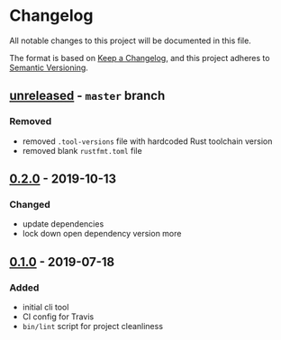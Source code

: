 # Changelog

All notable changes to this project will be documented in this file.

The format is based on [Keep a Changelog](https://keepachangelog.com/en/1.0.0/),
and this project adheres to [Semantic Versioning](https://semver.org/spec/v2.0.0.html).

## [unreleased] - `master` branch

### Removed

- removed `.tool-versions` file with hardcoded Rust toolchain version
- removed blank `rustfmt.toml` file

## [0.2.0] - 2019-10-13

### Changed

- update dependencies
- lock down open dependency version more

## [0.1.0] - 2019-07-18

### Added

- initial cli tool
- CI config for Travis
- `bin/lint` script for project cleanliness

[unreleased]: https://github.com/CoffeeAndCode/git-remote-open/compare/v0.2.0...HEAD
[0.2.0]: https://github.com/CoffeeAndCode/git-remote-open/compare/v0.1.0...v0.2.0
[0.1.0]: https://github.com/CoffeeAndCode/git-remote-open/releases/v0.1.0
